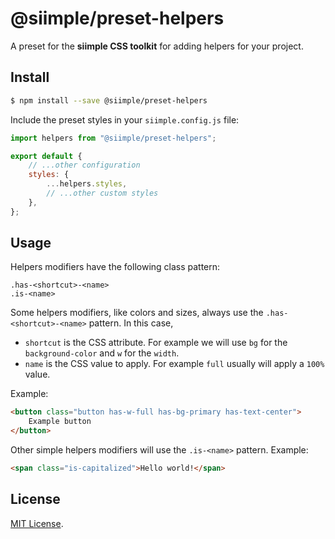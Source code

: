 # @siimple/preset-helpers

A preset for the **siimple CSS toolkit** for adding helpers for your project.

## Install

```bash
$ npm install --save @siimple/preset-helpers
```

Include the preset styles in your `siimple.config.js` file:

```js
import helpers from "@siimple/preset-helpers";

export default {
    // ...other configuration
    styles: {
        ...helpers.styles,
        // ...other custom styles
    },
};
```

## Usage

Helpers modifiers have the following class pattern:

```
.has-<shortcut>-<name>
.is-<name>
```

Some helpers modifiers, like colors and sizes, always use the `.has-<shortcut>-<name>` pattern. In this case,

- `shortcut` is the CSS attribute. For example we will use `bg` for the `background-color` and `w` for the `width`.
- `name` is the CSS value to apply. For example `full` usually will apply a `100%` value.

Example:

```html
<button class="button has-w-full has-bg-primary has-text-center">
    Example button
</button>
```

Other simple helpers modifiers will use the `.is-<name>` pattern. Example:

```html
<span class="is-capitalized">Hello world!</span>
```

## License

[MIT License](https://github.com/jmjuanes/siimple/blob/main/LICENSE).
